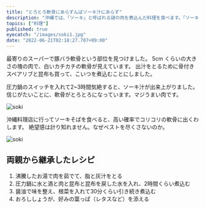 ```yaml
---
title: "とろとろ軟骨にあらずんばソーキ汁にあらず"
description: "沖縄では、「ソーキ」と呼ばれる謎の肉を煮込んだ料理を食べます。「ソーキ」には、骨付きのソーキ（スペアリブ）と軟骨つきのソーキが存在します。圧力鍋で何時間か煮込んでとろとろに仕上がった軟骨ソーキの話です。"
topics: ["料理"]
published: true
eyecatch: "/images/soki1.jpg"
date: "2022-06-21T02:18:27.707+09:00"
---
```


最寄りのスーパーで豚バラ軟骨という部位を見つけました。 5cm くらいの大きさの塊の肉で、白いカチカチの軟骨が見えています。
出汁をとるために骨付きスペアリブと昆布も買って、こいつを煮込むことにしました。

圧力鍋のスイッチを入れて2~3時間気絶すると、ソーキ汁が出来上がりました。
信じがたいことに、軟骨がとろとろになっています。マジうまい肉です。

![soki](/images/soki1.jpg)

沖縄料理店に行ってソーキそばを食べると、高い確率でコリコリの軟骨に出くわします。
絶望感は計り知れません。なぜベストを尽くさないのか。

![soki](/images/soki2.jpg)

## 両親から継承したレシピ

1. 沸騰したお湯で肉を茹でて、脂と灰汁をとる
2. 圧力鍋に水と酒と肉と昆布と昆布を戻した水を入れ、2時間くらい煮込む
3. 醤油で味を整え、根菜を入れて30分くらい引き続き煮込む
4. おろししょうが、好みの葉っぱ（レタスなど）を添える
